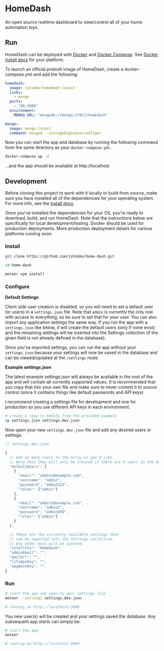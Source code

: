 # HomeDash

An open source realtime dashboard to view/control all of your home automation toys.

## Run

HomeDash can be deployed with [Docker](https://docker.com) and [Docker Compose](https://docs.docker.com/compose/overview/). See [Docker install docs](https://docs.docker.com/engine/installation/) for your platform.

To launch an official prebuilt image of HomeDash, create a docker-compose.yml and add the following:

```yaml
homedash:
  image: jshimko/homedash:latest
  links:
    - mongo
  ports:
    - "80:3000"
  environment:
    MONGO_URL: "mongodb://mongo:27017/homedash"

mongo:
  image: mongo:latest
  command: mongod --storageEngine=wiredTiger
```

Now you can start the app and database by running the following command from the same directory as your `docker-compose.yml`.

```sh
docker-compose up -d
```

...and the app should be available at http://localhost

## Development

Before cloning this project to work with it locally or build from source, make sure you have installed all of the dependencies for your operating system. For more info, see the [install docs](docs/installation.md).

Once you've installed the dependencies for your OS, you're ready to download, build, and run HomeDash. Note that the instructions below are specifically for local development/testing. Docker should be used for production deployments. More production deployment details for various platforms coming soon.

### Install

```sh
git clone https://github.com/jshimko/home-dash.git

cd home-dash

meteor npm install
```

### Configure

**Default Settings**

Client side user creation is disabled, so you will need to set a default user (or users) in a `settings.json` file.  Note that `admin` is currently the only role with access to everything, so be sure to set that for your user. You can also import any application settings the same way.  If you run the app with a `settings.json` like below, it will create the default users (only if none exist) and the remaining settings will be inserted into the Settings collection (if the given field is not already defined in the database).

Once you've imported settings, you can run the app without your `settings.json` because your settings will now be saved in the database and can be viewed/updated at the `/settings` route.

**Example settings.json**

The latest example settings.json will always be available in the root of the app and will contain all currently supported values. It is recommended that you copy that into your own file and make sure to never commit it to source control (since it contains things like default passwords and API keys)

I recommend creating a settings file for development and one for production so you use different API keys in each environment.

```sh
# create a copy to modify from the provided example
cp settings.json settings.dev.json
```

Now open your new `settings.dev.json` file and add any desired users or settings.

```js
// settings.dev.json

{
  // Add as many users to the array as you'd like.
  // Note that they will only be created if there are 0 users in the database.
  "defaultUsers": [
    {
      "email": "admin1@example.com",
      "username": "admin",
      "password": "admin123",
      "roles": ["admin"]
    },
    {
      "email": "admin2@example.com",
      "username": "admin2",
      "password": "admin456",
      "roles": ["admin"]
    }
  ],

  // These are the currently available settings that
  // can be imported into the Settings collection.
  // Any other keys will be ignored.
  "siteTitle": "HomeDash",
  "adminEmail": "",
  "mailUrl": "",
  "lifxApiKey": "",
  "segmentKey": ""
}
```

### Run

```sh
# start the app and specify your settings file
meteor --settings settings.dev.json

# running on http://localhost:3000
```

You new user(s) will be created and your settings saved the database. Any subsequent app starts can simply be:

```sh
# start the app
meteor

# running on http://localhost:3000
```
